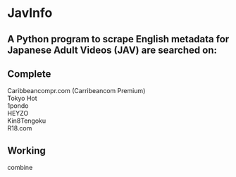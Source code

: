 # JavInfo  
## A Python program to scrape English  metadata for Japanese Adult Videos (JAV) are searched on:  


## Complete    
Caribbeancompr.com (Carribeancom Premium)    
Tokyo Hot   
1pondo  
HEYZO   
Kin8Tengoku   
R18.com   
##  Working  
combine 

